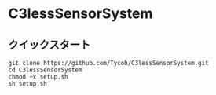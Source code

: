 # C3lessSensorSystem

## クイックスタート

```
git clone https://github.com/Tycoh/C3lessSensorSystem.git
cd C3lessSensorSystem
chmod +x setup.sh
sh setup.sh
```
